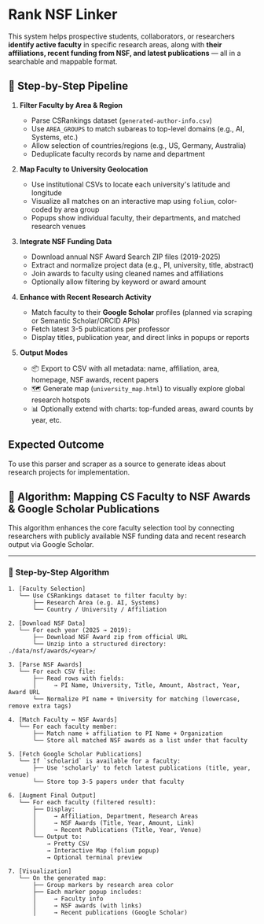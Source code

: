 # Rank NSF Linker

This system helps prospective students, collaborators, or researchers **identify active faculty** in specific research areas, along with **their affiliations, recent funding from NSF, and latest publications** — all in a searchable and mappable format.

## 🔁 Step-by-Step Pipeline

1. **Filter Faculty by Area & Region**

   * Parse CSRankings dataset (`generated-author-info.csv`)
   * Use `AREA_GROUPS` to match subareas to top-level domains (e.g., AI, Systems, etc.)
   * Allow selection of countries/regions (e.g., US, Germany, Australia)
   * Deduplicate faculty records by name and department

2. **Map Faculty to University Geolocation**

   * Use institutional CSVs to locate each university's latitude and longitude
   * Visualize all matches on an interactive map using `folium`, color-coded by area group
   * Popups show individual faculty, their departments, and matched research venues

3. **Integrate NSF Funding Data**

   * Download annual NSF Award Search ZIP files (2019-2025)
   * Extract and normalize project data (e.g., PI, university, title, abstract)
   * Join awards to faculty using cleaned names and affiliations
   * Optionally allow filtering by keyword or award amount

4. **Enhance with Recent Research Activity**

   * Match faculty to their **Google Scholar** profiles (planned via scraping or Semantic Scholar/ORCID APIs)
   * Fetch latest 3-5 publications per professor
   * Display titles, publication year, and direct links in popups or reports

5. **Output Modes**

   * 📦 Export to CSV with all metadata: name, affiliation, area, homepage, NSF awards, recent papers
   * 🗺️ Generate map (`university_map.html`) to visually explore global research hotspots
   * 📊 Optionally extend with charts: top-funded areas, award counts by year, etc.

## Expected Outcome

To use this parser and scraper as a source to generate ideas about research projects for implementation.

## 🔗 Algorithm: Mapping CS Faculty to NSF Awards & Google Scholar Publications

This algorithm enhances the core faculty selection tool by connecting researchers with publicly available NSF funding data and recent research output via Google Scholar.

---

### 🧠 Step-by-Step Algorithm

```text
1. [Faculty Selection]
   └── Use CSRankings dataset to filter faculty by:
       ├── Research Area (e.g. AI, Systems)
       └── Country / University / Affiliation

2. [Download NSF Data]
   └── For each year (2025 → 2019):
       ├── Download NSF Award zip from official URL
       └── Unzip into a structured directory: ./data/nsf/awards/<year>/

3. [Parse NSF Awards]
   └── For each CSV file:
       ├── Read rows with fields:
       │     → PI Name, University, Title, Amount, Abstract, Year, Award URL
       └── Normalize PI name + University for matching (lowercase, remove extra tags)

4. [Match Faculty ↔ NSF Awards]
   └── For each faculty member:
       ├── Match name + affiliation to PI Name + Organization
       └── Store all matched NSF awards as a list under that faculty

5. [Fetch Google Scholar Publications]
   └── If `scholarid` is available for a faculty:
       ├── Use 'scholarly' to fetch latest publications (title, year, venue)
       └── Store top 3-5 papers under that faculty

6. [Augment Final Output]
   └── For each faculty (filtered result):
       ├── Display:
       │     → Affiliation, Department, Research Areas
       │     → NSF Awards (Title, Year, Amount, Link)
       │     → Recent Publications (Title, Year, Venue)
       └── Output to:
           → Pretty CSV
           → Interactive Map (folium popup)
           → Optional terminal preview

7. [Visualization]
   └── On the generated map:
       ├── Group markers by research area color
       ├── Each marker popup includes:
       │     → Faculty info
       │     → NSF awards (with links)
       │     → Recent publications (Google Scholar)
```
